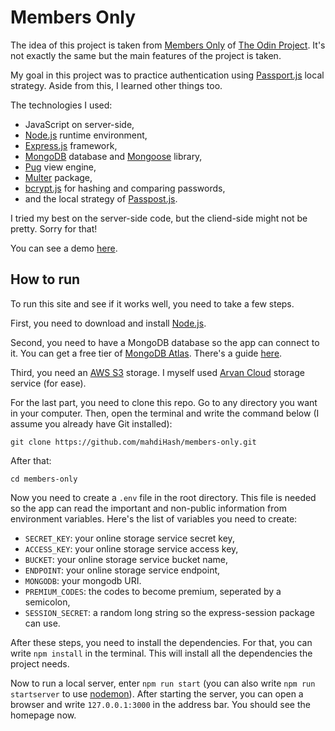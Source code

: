 # Members Only

The idea of this project is taken from [Members Only](https://www.theodinproject.com/lessons/nodejs-members-only) of [The Odin Project](https://www.theodinproject.com). It's not exactly the same but the main features of the project is taken.

My goal in this project was to practice authentication using [Passport.js](https://www.passportjs.org) local strategy. Aside from this, I learned other things too.

The technologies I used:
- JavaScript on server-side,
- [Node.js](https://nodejs.org/en) runtime environment,
- [Express.js](https://expressjs.com) framework,
- [MongoDB](https://mongodb.com) database and [Mongoose](https://mongoosejs.com/) library,
- [Pug](https://pugjs.org/api/getting-started.html) view engine,
- [Multer](https://github.com/expressjs/multer) package,
- [bcrypt.js](https://www.npmjs.com/package/bcryptjs) for hashing and comparing passwords,
- and the local strategy of [Passpost.js](https://passportjs.org).

I tried my best on the server-side code, but the cliend-side might not be pretty. Sorry for that!

You can see a demo [here](https://sheltered-hollows-91024.herokuapp.com/).

## How to run

To run this site and see if it works well, you need to take a few steps.

First, you need to download and install [Node.js](https://nodejs.org/en/download/).

Second, you need to have a MongoDB database so the app can connect to it. You can get a free tier of [MongoDB Atlas](https://www.mongodb.com/atlas/database). There's a guide [here](https://developer.mozilla.org/en-US/docs/Learn/Server-side/Express_Nodejs/mongoose#setting_up_the_mongodb_database). 

Third, you need an [AWS S3](https://aws.amazon.com/s3/) storage. I myself used [Arvan Cloud](https://www.arvancloud.com/en) storage service (for ease).

For the last part, you need to clone this repo. Go to any directory you want in your computer. Then, open the terminal and write the command below (I assume you already have Git installed):

```
git clone https://github.com/mahdiHash/members-only.git
```  

After that:  

```
cd members-only
```

Now you need to create a `.env` file in the root directory. This file is needed so the app can read the important and non-public information from environment variables. Here's the list of variables you need to create:
- `SECRET_KEY`: your online storage service secret key,
- `ACCESS_KEY`: your online storage service access key,
- `BUCKET`: your online storage service bucket name,
- `ENDPOINT`: your online storage service endpoint,
- `MONGODB`: your mongodb URI.
- `PREMIUM_CODES`: the codes to become premium, seperated by a semicolon,
- `SESSION_SECRET`: a random long string so the express-session package can use.

After these steps, you need to install the dependencies. For that, you can write `npm install` in the terminal. This will install all the dependencies the project needs.

Now to run a local server, enter `npm run start` (you can also write `npm run startserver` to use [nodemon](https://github.com/remy/nodemon)). After starting the server, you can open a browser and write `127.0.0.1:3000` in the address bar. You should see the homepage now.
